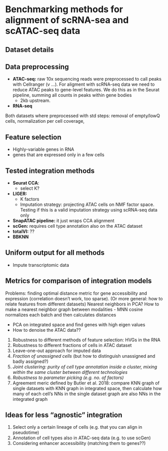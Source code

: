 Benchmarking methods for alignment of scRNA-sea and scATAC-seq data
================

## Dataset details

## Data preprocessing

  - **ATAC-seq:** raw 10x sequencing reads were preprocessed to call
    peaks with Cellranger (v …). For aligment with scRNA-seq data we
    need to reduce ATAC peaks to gene-level features. We do this as in
    the Seurat pipeline, summing all counts in peaks within gene bodies
    + 2kb upstream.
  - **RNA-seq**

Both datasets where preprocessed with std steps: removal of empty/lowQ
cells, normalization per cell coverage,

## Feature selection

  - Highly-variable genes in RNA
  - genes that are expressed only in a few cells

## Tested integration methods

  - **Seurat CCA**:
      - select K?
  - **LIGER:**
      - K factors
      - Imputation strategy: projecting ATAC cells on NMF factor space.
        Testing if this is a valid imputation strategy using scRNA-seq
        data only
  - **SnapATAC pipeline:** it just wraps CCA alignment
  - **scGen:** requires cell type annotation also on the ATAC dataset
  - **totalVI:** ??
  - **BBKNN**

## Uniform output for all methods

  - Impute transcriptomic data

## Metrics for comparison of integration models

Problems: finding optimal distance metric for gene accessibility and
expression (correlation doesn’t work, too sparse). (Or more general: how
to relate features from different datasets) Nearest neighbors in PCA?
How to make a nearest neighbor graph between modalities - MNN cosine
normalizes each batch and then calculates distances

  - PCA on integrated space and find genes with high eigen values
  - How to denoise the ATAC data??

<!-- end list -->

1)  Robustness to different methods of feature selection: HVGs in the
    RNA
2)  Robustness to different fractions of cells in ATAC dataset
3)  Leave-one-out approach for imputed data
4)  *Fraction of unassigned cells* (but how to distinguish unassigned
    and badly assigned?)
5)  *Joint clustering: purity of cell type annotation inside a cluster,
    mixing within the same cluster between different technologies*
6)  *Robustness to parameter picking (e.g. no. of factors)*
7)  Agreement meric defined by Butler et al. 2018: compare KNN graph of
    single datasets with KNN graph in integrated space, then calculate
    how many of each cell’s NNs in the single dataset graph are also NNs
    in the integrated graph

## Ideas for less “agnostic” integration

1)  Select only a certain lineage of cells (e.g. that you can align in
    pseudotime)
2)  Annotation of cell types also in ATAC-seq data (e.g. to use scGen)
3)  Considering enhancer accessibility (matching them to genes??)
